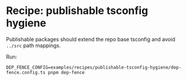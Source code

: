 # Recipe: publishable tsconfig hygiene

Publishable packages should extend the repo base tsconfig and avoid `../src` path mappings.

Run:
```
DEP_FENCE_CONFIG=examples/recipes/publishable-tsconfig-hygiene/dep-fence.config.ts pnpm dep-fence
```

